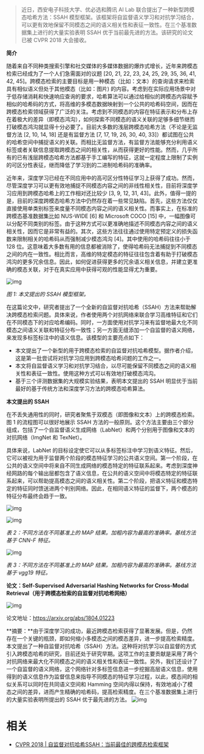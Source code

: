 
>
> 近日，西安电子科技大学、优必选和腾讯 AI Lab 联合提出了一种新型跨模态哈希方法：SSAH 模型框架。该框架将自监督语义学习和对抗学习结合，可以更有效地保留不同模态之间的语义相关性和表征一致性。在三个基准数据集上进行的大量实验表明 SSAH 优于当前最先进的方法。该研究的论文已被 CVPR 2018 大会接收。



**简介**



随着来自不同种类搜索引擎和社交媒体的多媒体数据的爆炸式增长，近年来跨模态检索已经成为了一个人们急需面对的议题 [20, 21, 22, 23, 24, 25, 29, 35, 36, 41, 42, 45]。跨模态检索的主要目标是用一种模态（比如：文本）的查询请求来检索具有相似语义但处于其他模态（比如：图片) 的内容。考虑到在实际应用场景中对于低存储消耗和快速响应查询的要求，哈希算法可以通过给相似的跨模态内容赋予相似的哈希码的方式，将高维的多模态数据映射到一个公共的哈希码空间，因而在跨模态检索领域获得了广泛的关注。考虑到不同模态的内容在特征表示和分布上存在着极大的差异（即模态鸿沟），如何探索不同模态的语义关联的足够多细节继而打破模态鸿沟就显得十分必要了。目前大多数的浅层跨模态哈希方法（不论是无监督方法 [2, 10, 14, 18] 还是有监督方法 [7, 17, 19, 26, 30, 40, 33]）都试图在公共的哈希空间中捕捉语义的关联。而相比无监督方法，有监督方法能够充分利用语义标签或者关联信息提取跨模态之间的相关性，从而获得更好的性能。然而，几乎所有的已有浅层跨模态哈希方法都基于手工编写的特征，这就一定程度上限制了实例的可区分性表征，继而降低了学习到的二进制哈希码的准确率。



近年来，深度学习已经在不同应用中的高可区分性特征学习上获得了成功。然而，尽管深度学习可以更有效地捕捉不同模态内容之间的非线性相关性，目前将深度学习应用到跨模态哈希上的工作相对还比较少 [3, 9, 12, 31, 43]。此外，值得一提的是，目前的深度跨模态哈希方法中仍然存在着一些常见缺陷。首先，这些方法仅仅直接使用单类别标签来度量不同模态内容之间的语义相关性。而事实上，在标准的跨模态基准数据集比如 NUS-WIDE [6] 和 Microsoft COCO [15] 中，一幅图像可以分配不同类别的标签。由于这种方式可以更准确地描述不同模态内容之间的语义相关性，因而它是非常有益的。其次，这些方法往往通过使用特定预定义的损失函数来限制相关的哈希码从而强制减少模态鸿沟 [4]。其中使用的哈希码往往小于 128 位。这意味着大多数有用的信息都被消除了，使得哈希码无法捕捉到不同模态之间的内在一致性。相比而言，高维的特定模态的特征往往包含着有助于打破模态鸿沟的更多冗余信息。因此，如何促进获得更多的冗余语义相关信息，并建立更准确的模态关联，对于在真实应用中获得可观的性能显得尤为重要。



![img](https://mmbiz.qpic.cn/mmbiz_png/KmXPKA19gW9GZkDofQ5eZoHSLcdCNjzat8HP4b5tvFofbiaq5gIrOuLLZAEfKlQzoiak7aDvf3vFiaIXicVEtialZibQ/640?wx_fmt=png&tp=webp&wxfrom=5&wx_lazy=1&wx_co=1)

*图 1: 本文提出的 SSAH 模型框架。*



在这篇论文中，研究者提出了一个全新的自监督对抗哈希（SSAH）方法来帮助解决跨模态检索问题。具体来说，作者使用两个对抗网络来联合学习高维特征和它们在不同模态下的对应哈希编码。同时，一方面使用对抗学习来有监督地最大化不同模态之间语义关联和特征分布一致性；另一方面无缝添加一个自监督的语义网络，来发现多标签标注中的语义信息。该模型的主要亮点如下：



- 本文提出了一个新型的用于跨模态检索的自监督对抗哈希模型。据作者介绍，这是第一批尝试将对抗学习应用到跨模态哈希问题的工作之一。
- 本文将自监督语义学习和对抗学习结合，以尽可能保留不同模态之间的语义相关性和表征一致性。使用这种方式可以有效地打破模态鸿沟。
- 基于三个评测数据集的大规模实验结果，表明本文提出的 SSAH 明显优于当前最好的基于传统方法和深度学习方法的跨模态哈希算法。



**本文提出的 SSAH**



在不丢失通用性的同时，研究者聚焦于双模态（即图像和文本）上的跨模态检索。图 1 的流程图可以很好地展示 SSAH 方法的一般原则。这个方法主要由三个部分组成，包括了一个自监督语义生成网络（LabNet）和两个分别用于图像和文本的对抗网络（ImgNet 和 TexNet）。



具体来说，LabNet 的目标设定使它可以从多标签标注中学习到语义特征。然后，它可以被视为用于监督两个阶段的模态特征学习的公共语义空间。第一个阶段，在公共的语义空间中将来自不同生成网络的模态特定的特征联系起来。考虑到深度神经网路的每个输出层都包含了语义信息，在公共的语义空间中将模态特定的特征联系起来，可以帮助提高模态之间的语义相关性。第二个阶段，把语义特征和模态特定的特征同时馈送进两个判别网络。因此，在相同语义特征的监督下，两个模态的特征分布最终会趋于一致。



![img](https://mmbiz.qpic.cn/mmbiz_png/KmXPKA19gW9GZkDofQ5eZoHSLcdCNjzavIIgSswr4JglFpdZpLuml8b26Riasrv4fDd1lROc15Y3uuiauEu3MYjg/640?wx_fmt=png&tp=webp&wxfrom=5&wx_lazy=1&wx_co=1)



![img](https://mmbiz.qpic.cn/mmbiz_png/KmXPKA19gW9GZkDofQ5eZoHSLcdCNjza1lABFhaMjRBcuk6zZcWsRicvrxEuy8IhgMYUJSlJSNBghsNmOTLBwGw/640?wx_fmt=png&tp=webp&wxfrom=5&wx_lazy=1&wx_co=1)

*表 2：不同方法在不同基准上的 MAP 结果。加粗内容为最高的准确率。基线方法基于 CNN-F 特征。*



![img](https://mmbiz.qpic.cn/mmbiz_png/KmXPKA19gW9GZkDofQ5eZoHSLcdCNjzaoqP8icEeuIORIibr7o0vV4XeEPHmMic6mPFgl066tv96jD1xJC1KR6lcA/640?wx_fmt=png&tp=webp&wxfrom=5&wx_lazy=1&wx_co=1)

*表 3：不同方法在不同基准上的 MAP 结果。加粗内容为最高的准确率。基线方法基于 vgg19 特征。*



**论文：Self-Supervised Adversarial Hashing Networks for Cross-Modal Retrieval（用于跨模态检索的自监督对抗哈希网络）**



![img](https://mmbiz.qpic.cn/mmbiz_png/KmXPKA19gW9GZkDofQ5eZoHSLcdCNjzaicVoJB7qoL5Kqpiczlr20kZaBOvMrZiaNcINQXTw3whLUbC1Av71bibaaw/640?wx_fmt=png&tp=webp&wxfrom=5&wx_lazy=1&wx_co=1)



论文地址：https://arxiv.org/abs/1804.01223



**摘要：**由于深度学习的成功，最近跨模态检索获得了显著发展。但是，仍然存在一个关键的瓶颈，即如何缩小多模态之间的模态差异，进一步提高检索精度。本文提出了一种自监督对抗哈希（SSAH）方法。这种将对抗学习以自监督的方式引入跨模态哈希的研究，目前还处于研究早期。这项工作的主要贡献是采用了两个对抗网络来最大化不同模态之间的语义相关性和表征一致性。另外，我们还设计了一个自监督的语义网络，这个网络针对多标签信息进一步挖掘高层语义信息，使用得到的语义信息作为监督信息来指导不同模态的特征学习过程，以此，模态间的相似关系可以同时在共同语义空间和 Hamming 空间内得以保持，有效地减小了模态之间的差异，进而产生精确的哈希码，提高检索精度。在三个基准数据集上进行的大量实验表明所提出的 SSAH 优于最先进的方法。 ![img](https://mmbiz.qpic.cn/mmbiz_png/KmXPKA19gW8Zfpicd40EribGuaFicDBCRH6IOu1Rnc4T3W3J1wE0j6kQ6GorRSgicib0fmNrj3yzlokup2jia9Z0YVeA/640?wx_fmt=png&tp=webp&wxfrom=5&wx_lazy=1&wx_co=1)


# 相关

- [CVPR 2018 | 自监督对抗哈希SSAH：当前最佳的跨模态检索框架](https://mp.weixin.qq.com/s?__biz=MzA3MzI4MjgzMw==&mid=2650740857&idx=4&sn=1392cfe066864f03d22171532b772043&chksm=871adc07b06d551105d67d2d29eea10780d0c5fdd1ec2dc44c108e95c3069c61eda0b30ee5cc&mpshare=1&scene=1&srcid=0414GGxd8iv5URED3WkfxYE3#rd)
